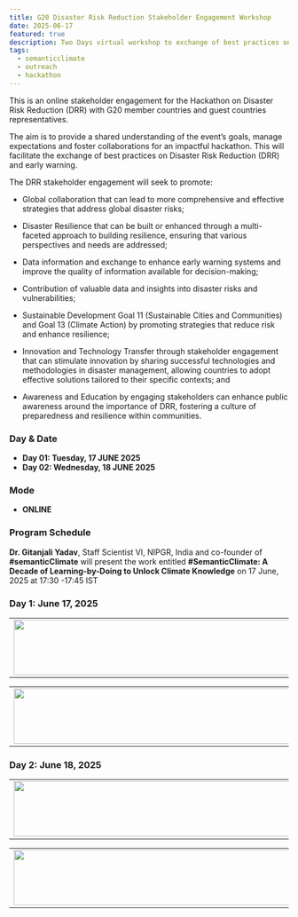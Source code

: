 ```yaml
---
title: G20 Disaster Risk Reduction Stakeholder Engagement Workshop
date: 2025-06-17
featured: true
description: Two Days virtual workshop to exchange of best practices on disaster risk reduction
tags:
  - semanticclimate
  - outreach
  - hackathon
---
```


This is an online stakeholder engagement for the Hackathon on Disaster Risk Reduction (DRR) with G20 member countries and guest countries representatives. 

The aim is to provide a shared understanding of the event’s goals, manage expectations and foster collaborations for an impactful hackathon. This will facilitate the exchange of best practices on Disaster Risk Reduction (DRR) and early warning.

The DRR stakeholder engagement will seek to promote:

- Global collaboration that can lead to more comprehensive and effective strategies that address global disaster risks;

- Disaster Resilience that can be built or enhanced through a multi-faceted approach to building resilience, ensuring that various perspectives and needs are addressed;

- Data information and exchange to enhance early warning systems and improve the quality of information available for decision-making;

- Contribution of valuable data and insights into disaster risks and vulnerabilities;

- Sustainable Development Goal 11 (Sustainable Cities and Communities) and Goal 13 (Climate Action) by promoting strategies that reduce risk and enhance resilience;

- Innovation and Technology Transfer through stakeholder engagement that can stimulate innovation by sharing successful technologies and methodologies in disaster management, allowing countries to adopt effective solutions tailored to their specific contexts; and

- Awareness and Education by engaging stakeholders can enhance public awareness around the importance of DRR, fostering a culture of preparedness and resilience within communities.


### Day & Date

- **Day 01: Tuesday, 17 JUNE 2025**
- **Day 02: Wednesday, 18 JUNE 2025**

### Mode

- **ONLINE**

### Program Schedule

**Dr. Gitanjali Yadav**, Staff Scientist VI, NIPGR, India and co-founder of **#semanticClimate** will present the work entitled **#SemanticClimate: A Decade of Learning-by-Doing to Unlock Climate Knowledge** on 17 June, 2025 at 17:30 -17:45 IST

### Day 1: June 17, 2025

<table>
  <tr>
    <td>
      <img src='{{ "/static/img/events_all/DRR_pic1.jpg" | url }}' width="500" height="100">
    </td>
  </tr>
</table>

<table>
  <tr>
    <td>
      <img src='{{ "/static/img/events_all/DRR_pic2.jpg" | url }}' width="500" height="100">
    </td>
  </tr>
</table>

### Day 2: June 18, 2025

<table>
  <tr>
    <td>
      <img src='{{ "/static/img/events_all/DRR_pic3.jpg" | url }}' width="500" height="100">
    </td>
  </tr>
</table>

<table>
  <tr>
    <td>
      <img src='{{ "/static/img/events_all/DRR_pic4.jpg" | url }}' width="500" height="100">
    </td>
  </tr>
</table>
